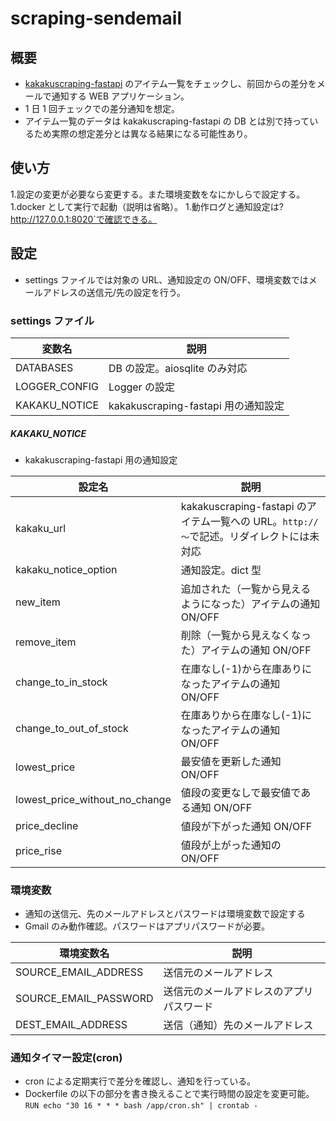 # scraping-sendemail

## 概要

- [kakakuscraping-fastapi](https://github.com/gkjg8787/kakakuscraping-fastapi) のアイテム一覧をチェックし、前回からの差分をメールで通知する WEB アプリケーション。
- 1 日 1 回チェックでの差分通知を想定。
- アイテム一覧のデータは kakakuscraping-fastapi の DB とは別で持っているため実際の想定差分とは異なる結果になる可能性あり。

## 使い方

1.設定の変更が必要なら変更する。また環境変数をなにかしらで設定する。
1.docker として実行で起動（説明は省略）。 1.動作ログと通知設定は?http://127.0.0.1:8020`で確認できる。

## 設定

- settings ファイルでは対象の URL、通知設定の ON/OFF、環境変数ではメールアドレスの送信元/先の設定を行う。

### settings ファイル

| 変数名        | 説明                                |
| ------------- | ----------------------------------- |
| DATABASES     | DB の設定。aiosqlite のみ対応       |
| LOGGER_CONFIG | Logger の設定                       |
| KAKAKU_NOTICE | kakakuscraping-fastapi 用の通知設定 |

##### KAKAKU_NOTICE

- kakakuscraping-fastapi 用の通知設定

| 設定名                         | 説明                                                                                     |
| ------------------------------ | ---------------------------------------------------------------------------------------- |
| kakaku_url                     | kakakuscraping-fastapi のアイテム一覧への URL。`http://～`で記述。リダイレクトには未対応 |
| kakaku_notice_option           | 通知設定。dict 型                                                                        |
| new_item                       | 追加された（一覧から見えるようになった）アイテムの通知 ON/OFF                            |
| remove_item                    | 削除（一覧から見えなくなった）アイテムの通知 ON/OFF                                      |
| change_to_in_stock             | 在庫なし(-1)から在庫ありになったアイテムの通知 ON/OFF                                    |
| change_to_out_of_stock         | 在庫ありから在庫なし(-1)になったアイテムの通知 ON/OFF                                    |
| lowest_price                   | 最安値を更新した通知 ON/OFF                                                              |
| lowest_price_without_no_change | 値段の変更なしで最安値である通知 ON/OFF                                                  |
| price_decline                  | 値段が下がった通知 ON/OFF                                                                |
| price_rise                     | 値段が上がった通知の ON/OFF                                                              |

### 環境変数

- 通知の送信元、先のメールアドレスとパスワードは環境変数で設定する
- Gmail のみ動作確認。パスワードはアプリパスワードが必要。

| 環境変数名            | 説明                                     |
| --------------------- | ---------------------------------------- |
| SOURCE_EMAIL_ADDRESS  | 送信元のメールアドレス                   |
| SOURCE_EMAIL_PASSWORD | 送信元のメールアドレスのアプリパスワード |
| DEST_EMAIL_ADDRESS    | 送信（通知）先のメールアドレス           |

### 通知タイマー設定(cron)

- cron による定期実行で差分を確認し、通知を行っている。
- Dockerfile の以下の部分を書き換えることで実行時間の設定を変更可能。
  `RUN echo "30 16 * * * bash /app/cron.sh" | crontab -`
